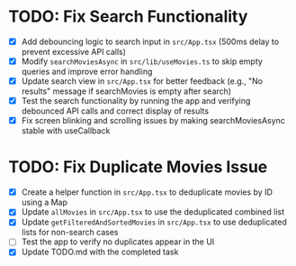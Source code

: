 # TODO: Fix Search Functionality

- [x] Add debouncing logic to search input in `src/App.tsx` (500ms delay to prevent excessive API calls)
- [x] Modify `searchMoviesAsync` in `src/lib/useMovies.ts` to skip empty queries and improve error handling
- [x] Update search view in `src/App.tsx` for better feedback (e.g., "No results" message if searchMovies is empty after search)
- [x] Test the search functionality by running the app and verifying debounced API calls and correct display of results
- [x] Fix screen blinking and scrolling issues by making searchMoviesAsync stable with useCallback

# TODO: Fix Duplicate Movies Issue

- [x] Create a helper function in `src/App.tsx` to deduplicate movies by ID using a Map
- [x] Update `allMovies` in `src/App.tsx` to use the deduplicated combined list
- [x] Update `getFilteredAndSortedMovies` in `src/App.tsx` to use deduplicated lists for non-search cases
- [ ] Test the app to verify no duplicates appear in the UI
- [x] Update TODO.md with the completed task
